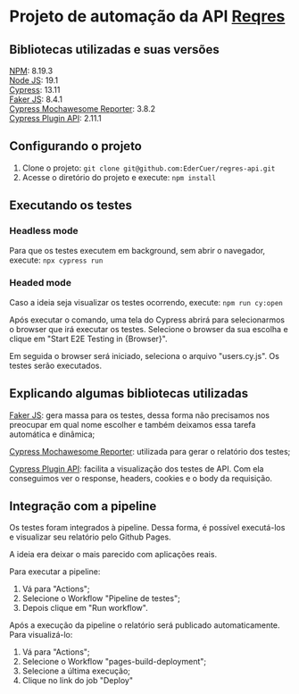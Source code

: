 # Projeto de automação da API [Reqres](https://reqres.in/)

## Bibliotecas utilizadas e suas versões
[NPM](https://docs.npmjs.com/getting-started): 8.19.3\
[Node JS](https://nodejs.org/en): 19.1\
[Cypress](https://docs.cypress.io/guides/getting-started/installing-cypress): 13.11\
[Faker JS](https://fakerjs.dev/guide/): 8.4.1\
[Cypress Mochawesome Reporter](https://www.npmjs.com/package/cypress-mochawesome-reporter): 3.8.2\
[Cypress Plugin API](https://github.com/filiphric/cypress-plugin-api): 2.11.1

## Configurando o projeto

1. Clone o projeto: `git clone git@github.com:EderCuer/regres-api.git`
2. Acesse o diretório do projeto e execute: `npm install`

## Executando os testes

### Headless mode
Para que os testes executem em background, sem abrir o navegador, execute: `npx cypress run`

### Headed mode
Caso a ideia seja visualizar os testes ocorrendo, execute: `npm run cy:open`

Após executar o comando, uma tela do Cypress abrirá para selecionarmos o browser que irá executar os testes. Selecione o browser da sua escolha e clique em "Start E2E Testing in {Browser}".

Em seguida o browser será iniciado, seleciona o arquivo "users.cy.js". Os testes serão executados.


## Explicando algumas bibliotecas utilizadas
[Faker JS](https://fakerjs.dev/guide/): gera massa para os testes, dessa forma não precisamos nos preocupar em qual nome escolher e também deixamos essa tarefa automática e dinâmica;

[Cypress Mochawesome Reporter](https://www.npmjs.com/package/cypress-mochawesome-reporter): utilizada para gerar o relatório dos testes;

[Cypress Plugin API](https://github.com/filiphric/cypress-plugin-api): facilita a visualização dos testes de API. Com ela conseguimos ver o response, headers, cookies e o body da requisição.

## Integração com a pipeline
Os testes foram integrados à pipeline. Dessa forma, é possível executá-los e visualizar seu relatório pelo Github Pages.

A ideia era deixar o mais parecido com aplicações reais.

Para executar a pipeline:
 1. Vá para "Actions";
 2. Selecione o Workflow "Pipeline de testes";
 3. Depois clique em "Run workflow".

Após a execução da pipeline o relatório será publicado automaticamente. Para visualizá-lo:
1. Vá para "Actions";
2. Selecione o Workflow "pages-build-deployment";
3. Selecione a última execução;
4. Clique no link do job "Deploy"
